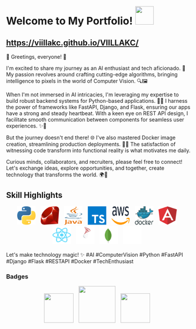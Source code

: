 # Welcome to My Portfolio! <img src='assets/ico/coding.ico' width='50' height='50'>

## https://viillakc.github.io/VIILLAKC/

👋 Greetings, everyone! 🌟 

I'm excited to share my journey as an AI enthusiast and tech aficionado. 🚀 My passion revolves around crafting cutting-edge algorithms, bringing intelligence to pixels in the world of Computer Vision. 🔍🖼️

When I'm not immersed in AI intricacies, I'm leveraging my expertise to build robust backend systems for Python-based applications. 💼🐍 I harness the power of frameworks like FastAPI, Django, and Flask, ensuring our apps have a strong and steady heartbeat. With a keen eye on REST API design, I facilitate smooth communication between components for seamless user experiences. ✨🔗

But the journey doesn't end there! 🌐 I've also mastered Docker image creation, streamlining production deployments. 🚢🔧 The satisfaction of witnessing code transform into functional reality is what motivates me daily.

Curious minds, collaborators, and recruiters, please feel free to connect! Let's exchange ideas, explore opportunities, and together, create technology that transforms the world. 🌍🤝



## Skill Highlights
<div align="center">
    <img src='assets/svg/python.svg' width='50' height='50' style="margin-right: 10px;">
    <img src='assets/svg/ruby.svg' width='50' height='50' style="margin-right: 10px;">
    <img src='assets/svg/java.svg' width='50' height='50' style="margin-right: 10px;">
    <img src='assets/svg/typescript.svg' width='50' height='50' style="margin-right: 10px;">
    <img src='assets/svg/aws.svg' width='50' height='50' style="margin-right: 10px;">
    <img src='assets/svg/docker.svg' width='50' height='50' style="margin-right: 10px;">
    <img src='assets/svg/angular.svg' width='50' height='50' style="margin-right: 10px;">
    <img src='assets/svg/react.svg' width='50' height='50' style="margin-right: 10px;">
    <img src='assets/svg/microsoft-sql.svg' width='50' height='50' style="margin-right: 10px;">
    <img src='assets/svg/mongodb.svg' width='50' height='50' style="margin-right: 10px;">
    <img src='assets/svg/informix.svg' width='50' height='50' style="margin-right: 10px;">
</div>

<br>
Let's make technology magic! ✨ #AI #ComputerVision #Python #FastAPI #Django #Flask #RESTAPI #Docker #TechEnthusiast

### Badges
<div align="center">
    <img src="https://images.credly.com/size/340x340/images/68c0b94d-f6ac-40b1-a0e0-921439eb092e/image.png" width='80' height='80' style="margin-right: 10px;">
    <img src="https://images.credly.com/size/340x340/images/015364a4-c68c-4c42-8060-3553118f2ff0/image.png" width='100' height='100' style="margin-right: 10px;">
    <img src="https://static.platzi.com/media/users-badges/badge-roadtodata.png" width='80' height='80' style="margin-right: 10px;">
</div>
